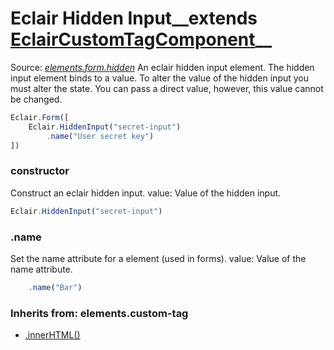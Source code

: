 # Eclair Hidden Input__extends [EclairCustomTagComponent](https://github.com/SamGarlick/Eclair/tree/main/docs/elements/custom-tag.md)__<br/>

Source: [_elements.form.hidden_](https://github.com/SamGarlick/Eclair/tree/main/src/elements/form/hidden.js)
An eclair hidden input element. The hidden input element binds to a value. To alter the value of the hidden input you must alter the state. You can pass a direct value, however, this value cannot be changed.
```javascript
Eclair.Form([
    Eclair.HiddenInput("secret-input")
        .name("User secret key")
])
```
### constructor
Construct an eclair hidden input.
value: Value of the hidden input. 
```javascript
Eclair.HiddenInput("secret-input")
```
### .name
Set the name attribute for a element (used in forms).
value: Value of the name attribute. 
```javascript
    .name("Bar")
```

### Inherits from: elements.custom-tag
 - [.innerHTML()](https://github.com/SamGarlick/Eclair/tree/main/docs/elements/custom-tag.md#innerHTML)